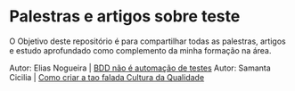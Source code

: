 # Palestras e artigos sobre teste

O Objetivo deste repositório é para compartilhar todas as palestras, artigos e estudo aprofundado como complemento da minha formação na área.

Autor: Elias Nogueira | [BDD não é automação de testes](https://youtu.be/O_FiotmX0R4?si=8ne-6m_sdm83EeB9)
Autor: Samanta Cicilia | [Como criar a tao falada Cultura da Qualidade](https://youtu.be/jFBkL2Sq7XQ?si=Y9a6Qfj6S36RALWB)
